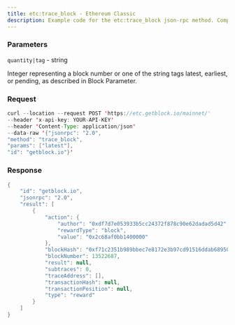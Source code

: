 ```yaml
---
title: etc:trace_block - Ethereum Classic
description: Example code for the etc:trace_block json-rpc method. Сomplete guide on how to use etc:trace_block json-rpc in GetBlock.io Web3 documentation.
---
```


### Parameters


`quantity|tag` - string

Integer representing a block number or one of the string tags latest,
earliest, or pending, as described in Block Parameter.

### Request

``` java
curl --location --request POST 'https://etc.getblock.io/mainnet/' 
--header 'x-api-key: YOUR-API-KEY' 
--header 'Content-Type: application/json' 
--data-raw '{"jsonrpc": "2.0",
"method": "trace_block",
"params": ["latest"],
"id": "getblock.io"}'
```

###  Response

``` java
{
    "id": "getblock.io",
    "jsonrpc": "2.0",
    "result": [
        {
            "action": {
                "author": "0xdf7d7e053933b5cc24372f878c90e62dadad5d42",
                "rewardType": "block",
                "value": "0x2c68af0bb1400000"
            },
            "blockHash": "0xf71c2351b989bbec7e8172e3b97cd91516ddab6895021a7c94eed05cc00ff8a9",
            "blockNumber": 13522687,
            "result": null,
            "subtraces": 0,
            "traceAddress": [],
            "transactionHash": null,
            "transactionPosition": null,
            "type": "reward"
        }
    ]
}
```

